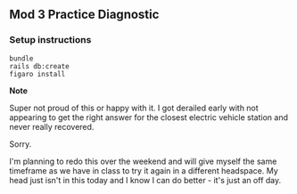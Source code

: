 ## Mod 3 Practice Diagnostic

### Setup instructions
```
bundle
rails db:create
figaro install
```

**Note**

Super not proud of this or happy with it. I got derailed early with not appearing to get the right answer for the closest electric vehicle station and never really recovered.

Sorry.

I'm planning to redo this over the weekend and will give myself the same timeframe as we have in class to try it again in a different headspace. My head just isn't in this today and I know I can do better - it's just an off day. 
